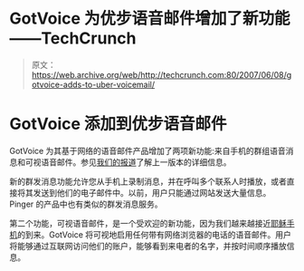 # GotVoice 为优步语音邮件增加了新功能——TechCrunch

> 原文：<https://web.archive.org/web/http://techcrunch.com:80/2007/06/08/gotvoice-adds-to-uber-voicemail/>

# GotVoice 添加到优步语音邮件

GotVoice 为其基于网络的语音邮件产品增加了两项新功能:来自手机的群组语音消息和可视语音邮件。参见[我们的报道](https://web.archive.org/web/20201202131231/http://www.beta.techcrunch.com/2007/03/18/managing-voicemail-with-gotvoice/)了解上一版本的详细信息。

新的群发消息功能允许您从手机上录制消息，并在呼叫多个联系人时播放，或者直接将其发送到他们的电子邮件中。以前，用户只能通过网站发送大量信息。Pinger 的产品中也有类似的群发消息服务。

第二个功能，可视语音邮件，是一个受欢迎的新功能，因为我们越来越接近[耶稣手机](https://web.archive.org/web/20201202131231/http://crunchgear.com/2007/06/08/techcrunchs-take-on-the-iphone/)的到来。GotVoice 将可视地启用任何带有网络浏览器的电话的语音邮件。用户将能够通过互联网访问他们的账户，能够看到来电者的名字，并按时间顺序播放信息。